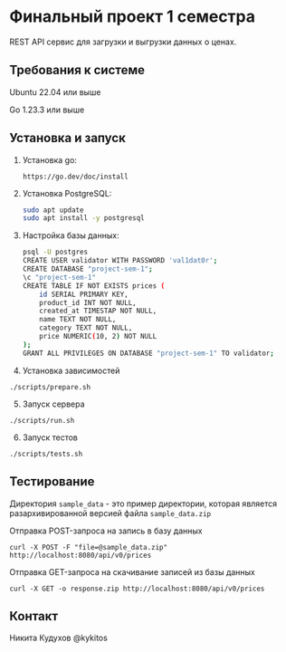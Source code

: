 # Финальный проект 1 семестра

REST API сервис для загрузки и выгрузки данных о ценах.

## Требования к системе

Ubuntu 22.04 или выше

Go 1.23.3 или выше

## Установка и запуск

1. Установка go:
    ```
    https://go.dev/doc/install
    ```

2. Установка PostgreSQL:
    ```bash
    sudo apt update
    sudo apt install -y postgresql
    ```

3. Настройка базы данных:
    ```bash
    psql -U postgres
    CREATE USER validator WITH PASSWORD 'val1dat0r';
    CREATE DATABASE "project-sem-1";
    \c "project-sem-1"
    CREATE TABLE IF NOT EXISTS prices (
        id SERIAL PRIMARY KEY,
        product_id INT NOT NULL,
        created_at TIMESTAP NOT NULL,
        name TEXT NOT NULL,
        category TEXT NOT NULL,
        price NUMERIC(10, 2) NOT NULL
    );
    GRANT ALL PRIVILEGES ON DATABASE "project-sem-1" TO validator;
    ```

4. Установка зависимостей
```
./scripts/prepare.sh
```

5. Запуск сервера
```
./scripts/run.sh
```

6. Запуск тестов
```
./scripts/tests.sh
```

## Тестирование

Директория `sample_data` - это пример директории, которая является разархивированной версией файла `sample_data.zip`

Отправка POST-запроса на запись в базу данных
```
curl -X POST -F "file=@sample_data.zip" http://localhost:8080/api/v0/prices
```
Отправка GET-запроса на скачивание записей из базы данных
```
curl -X GET -o response.zip http://localhost:8080/api/v0/prices
```
## Контакт

Никита Кудухов
@kykitos
